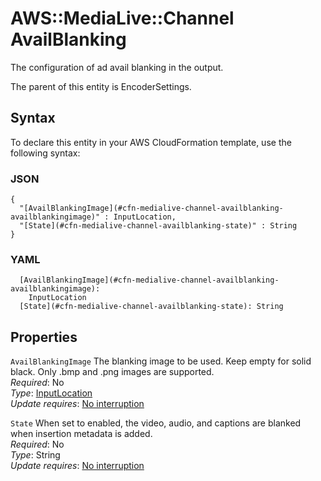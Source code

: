 # AWS::MediaLive::Channel AvailBlanking<a name="aws-properties-medialive-channel-availblanking"></a>

The configuration of ad avail blanking in the output\.

The parent of this entity is EncoderSettings\.

## Syntax<a name="aws-properties-medialive-channel-availblanking-syntax"></a>

To declare this entity in your AWS CloudFormation template, use the following syntax:

### JSON<a name="aws-properties-medialive-channel-availblanking-syntax.json"></a>

```
{
  "[AvailBlankingImage](#cfn-medialive-channel-availblanking-availblankingimage)" : InputLocation,
  "[State](#cfn-medialive-channel-availblanking-state)" : String
}
```

### YAML<a name="aws-properties-medialive-channel-availblanking-syntax.yaml"></a>

```
  [AvailBlankingImage](#cfn-medialive-channel-availblanking-availblankingimage): 
    InputLocation
  [State](#cfn-medialive-channel-availblanking-state): String
```

## Properties<a name="aws-properties-medialive-channel-availblanking-properties"></a>

`AvailBlankingImage`  <a name="cfn-medialive-channel-availblanking-availblankingimage"></a>
The blanking image to be used\. Keep empty for solid black\. Only \.bmp and \.png images are supported\.  
*Required*: No  
*Type*: [InputLocation](aws-properties-medialive-channel-inputlocation.md)  
*Update requires*: [No interruption](https://docs.aws.amazon.com/AWSCloudFormation/latest/UserGuide/using-cfn-updating-stacks-update-behaviors.html#update-no-interrupt)

`State`  <a name="cfn-medialive-channel-availblanking-state"></a>
When set to enabled, the video, audio, and captions are blanked when insertion metadata is added\.  
*Required*: No  
*Type*: String  
*Update requires*: [No interruption](https://docs.aws.amazon.com/AWSCloudFormation/latest/UserGuide/using-cfn-updating-stacks-update-behaviors.html#update-no-interrupt)